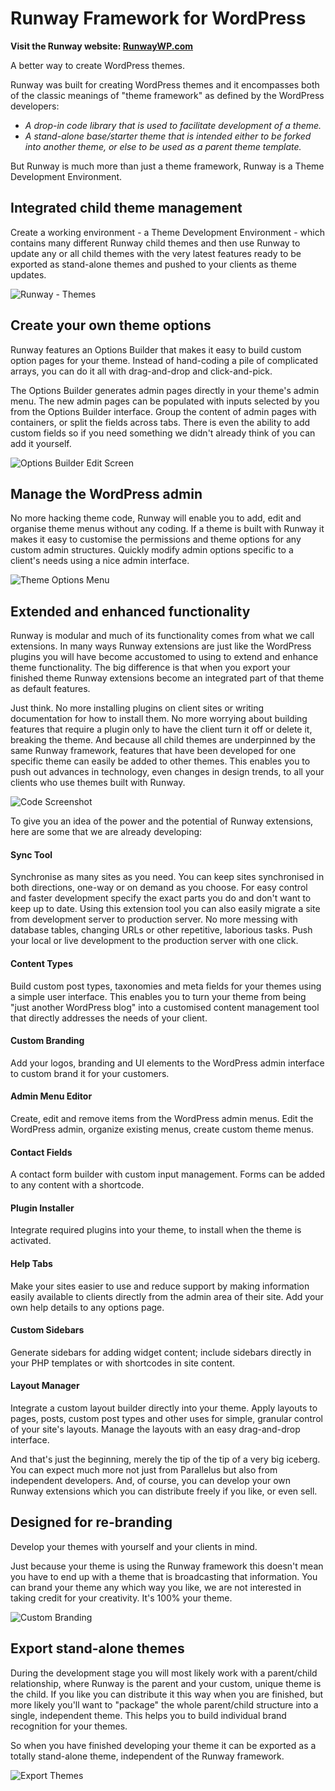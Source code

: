 Runway Framework for WordPress
================

**Visit the Runway website: <a href="http://runwaywp.com">RunwayWP.com</a>**

A better way to create WordPress themes.


Runway was built for creating WordPress themes and it encompasses both of the classic meanings of "theme framework" as defined by the WordPress developers:


<ul>
<li><em>A drop-in code library that is used to facilitate development of a theme.</em></li>
<li><em>A stand-alone base/starter theme that is intended either to be forked into another theme, or else to be used as a parent theme template.</em></li>
</ul>

But Runway is much more than just a theme framework, Runway is a Theme Development Environment.


<h2>Integrated child theme management</h2>

Create a working environment - a Theme Development Environment - which contains many different Runway child themes and then use Runway to update any or all child themes with the very latest features ready to be exported as stand-alone themes and pushed to your clients as theme updates.

<div class="boxed-white">
<img src="http://guide.runwaywp.com/wp-content/uploads/662.png" alt="Runway - Themes">
</div>


<h2>Create your own theme options</h2>

Runway features an Options Builder that makes it easy to build custom option pages for your theme. Instead of hand-coding a pile of complicated arrays, you can do it all with drag-and-drop and click-and-pick.

The Options Builder generates admin pages directly in your theme's admin menu. The new admin pages can be populated with inputs selected by you from the Options Builder interface. Group the content of admin pages with containers, or split the fields across tabs. There is even the ability to add custom fields so if you need something we didn't already think of you can add it yourself.

<div class="boxed-white">
<img src="http://guide.runwaywp.com/wp-content/uploads/187.png" alt="Options Builder Edit Screen">
</div>


<h2>Manage the WordPress admin</h2>

No more hacking theme code, Runway will enable you to add, edit and organise theme menus without any coding. If a theme is built with Runway it makes it easy to customise the permissions and theme options for any custom admin structures. Quickly modify admin options specific to a client's needs using a nice admin interface.

<div class="boxed-white">
<img src="http://guide.runwaywp.com/wp-content/uploads/313.png" alt="Theme Options Menu">
</div>


<h2>Extended and enhanced functionality</h2>

Runway is modular and much of its functionality comes from what we call extensions. In many ways Runway extensions are just like the WordPress plugins you will have become accustomed to using to extend and enhance theme functionality. The big difference is that when you export your finished theme Runway extensions become an integrated part of that theme as default features.


Just think. No more installing plugins on client sites or writing documentation for how to install them. No more worrying about building features that require a plugin only to have the client turn it off or delete it, breaking the theme. And because all child themes are underpinned by the same Runway framework, features that have been developed for one specific theme can easily be added to other themes. This enables you to push out advances in technology, even changes in design trends, to all your clients who use themes built with Runway.

<img src="http://guide.runwaywp.com/wp-content/uploads/542.png" alt="Code Screenshot">

To give you an idea of the power and the potential of Runway extensions, here are some that we are already developing:


<div class="boxed">

<h4>Sync Tool</h4>

Synchronise as many sites as you need. You can keep sites synchronised in both directions, one-way or on demand as you choose. For easy control and faster development specify the exact parts you do and don't want to keep up to date. Using this extension tool you can also easily migrate a site from development server to production server. No more messing with database tables, changing URLs or other repetitive, laborious tasks. Push your local or live development to the production server with one click.


<h4>Content Types</h4>

Build custom post types, taxonomies and meta fields for your themes using a simple user interface. This enables you to turn your theme from being "just another WordPress blog" into a customised content management tool that directly addresses the needs of your client.


<h4>Custom Branding</h4>

Add your logos, branding and UI elements to the WordPress admin interface to custom brand it for your customers.


<h4>Admin Menu Editor</h4>

Create, edit and remove items from the WordPress admin menus. Edit the WordPress admin, organize existing menus, create custom theme menus.


<h4>Contact Fields</h4>

A contact form builder with custom input management. Forms can be added to any content with a shortcode.


<h4>Plugin Installer</h4>

Integrate required plugins into your theme, to install when the theme is activated.


<h4>Help Tabs</h4>

Make your sites easier to use and reduce support by making information easily available to clients directly from the admin area of their site. Add your own help details to any options page.


<h4>Custom Sidebars</h4>

Generate sidebars for adding widget content; include sidebars directly in your PHP templates or with shortcodes in site content.


<h4>Layout Manager</h4>

Integrate a custom layout builder directly into your theme. Apply layouts to pages, posts, custom post types and other uses for simple, granular control of your site's layouts. Manage the layouts with an easy drag-and-drop interface.


</div>

And that's just the beginning, merely the tip of the tip of a very big iceberg. You can expect much more not just from Parallelus but also from independent developers. And, of course, you can develop your own Runway extensions which you can distribute freely if you like, or even sell.


<h2>Designed for re-branding</h2>

Develop your themes with yourself and your clients in mind.

Just because your theme is using the Runway framework this doesn't mean you have to end up with a theme that is broadcasting that information. You can brand your theme any which way you like, we are not interested in taking credit for your creativity. It's 100% your theme.

<div class="boxed-white">
<img src="http://guide.runwaywp.com/wp-content/uploads/335.png" alt="Custom Branding">
</div>


<h2>Export stand-alone themes</h2>

During the development stage you will most likely work with a parent/child relationship, where Runway is the parent and your custom, unique theme is the child. If you like you can distribute it this way when you are finished, but more likely you'll want to "package" the whole parent/child structure into a single, independent theme. This helps you to build individual brand recognition for your themes.

So when you have finished developing your theme it can be exported as a totally stand-alone theme, independent of the Runway framework.

<div class="boxed-white">
<img src="http://guide.runwaywp.com/wp-content/uploads/895.png" alt="Export Themes">
</div>
